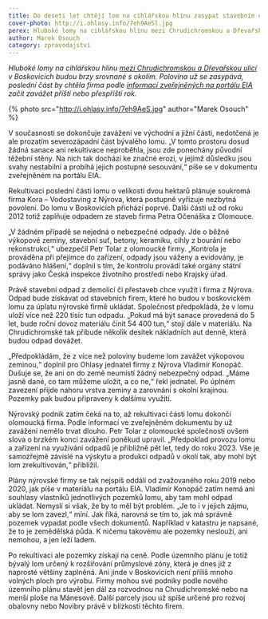 ```yaml
---
title: Do deseti let chtějí lom na cihlářskou hlínu zasypat stavebním odpadem
cover-photo: http://i.ohlasy.info/7eh9AeSl.jpg
perex: Hluboké lomy na cihlářskou hlínu mezi Chrudichromskou a Dřevařskou ulicí v Boskovicích budou brzy srovnané s okolím.
author: Marek Osouch
category: zpravodajství
---
```


*Hluboké lomy na cihlářskou hlínu [mezi Chrudichromskou a Dřevařskou ulicí](https://en.mapy.cz/s/2VLLN) v Boskovicích budou brzy srovnané s okolím. Polovina už se zasypává, poslední část by chtěla firma podle [informací zveřejněných na portálu EIA](https://portal.cenia.cz/eiasea/detail/EIA_JHM1444) začít zavážet příští nebo přespříští rok.*

{% photo src="http://i.ohlasy.info/7eh9AeS.jpg" author="Marek Osouch" %}

V současnosti se dokončuje zavážení ve východní a jižní části, nedotčená je ale prozatím severozápadní část bývalého lomu. „V tomto prostoru dosud žádná sanace ani rekultivace neproběhla, jsou zde ponechány původní těžební stěny. Na nich tak dochází ke značné erozi, v jejímž důsledku jsou svahy nestabilní a probíhá jejich postupné sesouvání,“ píše se v dokumentu zveřejněném na portálu EIA.

Rekultivaci poslední části lomu o velikosti dvou hektarů plánuje soukromá firma Kora – Vodostaving z Nýrova, která postupně vyřizuje nezbytná povolení. Do lomu v Boskovicích přichází poprvé. Další části už od roku 2012 totiž zaplňuje odpadem ze staveb firma Petra Očenáška z Olomouce.

„V žádném případě se nejedná o nebezpečné odpady. Jde o běžné výkopové zeminy, stavební suť, betony, keramiku, cihly z bourání nebo rekonstrukcí,“ ubezpečil Petr Tolar z olomoucké firmy. „Kontrola je prováděna při přejímce do zařízení, odpady jsou váženy a evidovány, je podáváno hlášení,“ doplnil s tím, že kontrolu provádí také orgány státní správy jako Česká inspekce životního prostředí nebo Krajský úřad.

Právě stavební odpad z demolicí či přestaveb chce využít i firma z Nýrova. Odpad bude získávat od stavebních firem, které ho budou v boskovickém lomu za úplatu nýrovské firmě ukládat. Společnost předpokládá, že v lomu uloží více než 220 tisíc tun odpadu. „Pokud má být sanace provedená do 5 let, bude roční dovoz materiálu činit 54 400 tun,“ stojí dále v materiálu. Na Chrudichromské tak přibude několik desítek nákladních aut denně, která budou odpad dovážet.

„Předpokládám, že z více než poloviny budeme lom zavážet výkopovou zeminou,“ doplnil pro Ohlasy jednatel firmy z Nýrova Vladimír Konopáč. Dušuje se, že ani on do země neumístí žádný nebezpečný odpad. „Máme jasně dané, co tam můžeme uložit, a co ne,“ řekl jednatel. Po úplném zavezení přijde nahoru vrstva zeminy a zarovnání s okolní krajinou. Pozemky pak budou připraveny k dalšímu využití.

Nýrovský podnik zatím čeká na to, až rekultivaci části lomu dokončí olomoucká firma. Podle informací ve zveřejněném dokumentu by už zavážení nemělo trvat dlouho. Petr Tolar z olomoucké společnosti ovšem slova o brzkém konci zavážení poněkud upravil. „Předpoklad provozu lomu a zařízení na využívání odpadů je přibližně pět let, tedy do roku 2023. Vše je samozřejmě závislé na výskytu a produkci odpadů v okolí tak, aby mohl být lom zrekultivován,“ přiblížil. 

Plány nýrovské firmy se tak nejspíš oddálí od zvažovaného roku 2019 nebo 2020, jak píše v materiálu na portálu EIA. Vladimír Konopáč zatím nemá ani souhlasy vlastníků jednotlivých pozemků lomu, aby tam mohl odpad ukládat. Nemyslí si však, že by to měl být problém. „Je to i v jejich zájmu, aby se lom zavezl,“ míní. Jak říká, narovná se tím to, jak má správně pozemek vypadat podle všech dokumentů. Například v katastru je napsané, že to je zemědělská půda. K ničemu takovému ale pozemky neslouží, ani nemohou, a jen leží ladem. 

Po rekultivaci ale pozemky získají na ceně. Podle územního plánu je totiž bývalý lom určený k rozšiřování průmyslové zóny, která je dnes již z naprosté většiny zaplněná. Ani jinde v Boskovicích není příliš mnoho volných ploch pro výrobu. Firmy mohou své podniky podle nového územního plánu stavět jen dál za rozvodnou na Chrudichromské nebo na menší ploše na Mánesově. Další parcely jsou už spíše určené pro rozvoj obalovny nebo Novibry právě v blízkosti těchto firem.